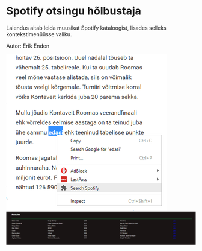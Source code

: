 # Spotify otsingu hõlbustaja

Laiendus aitab leida muusikat Spotify kataloogist, lisades selleks kontekstimenüüsse valiku.

Autor: Erik Enden

![Screenshot](imgs/eakt3.PNG)
![Screenshot](imgs/eakt3-1.PNG)